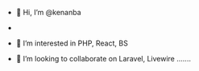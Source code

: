 - 👋 Hi, I’m @kenanba
- 
- 👀 I’m interested in PHP, React, BS

- 💞️ I’m looking to collaborate on Laravel, Livewire .......


<!---
kenanba/kenanba is a ✨ special ✨ repository because its `README.md` (this file) appears on your GitHub profile.
You can click the Preview link to take a look at your changes.
--->

